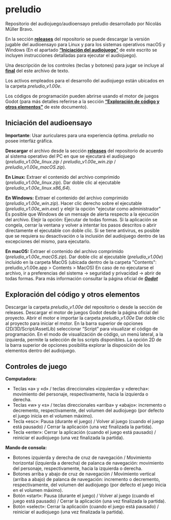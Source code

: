 # preludio

Repositorio del audiojuego/audioensayo preludio desarrollado por Nicolás Müller Bravo.

En la sección [**releases**][descargas] del repositorio se puede descargar la versión jugable del audioensayo para Linux y para los sistemas operativos macOS y Windows (En el apartado [**“Iniciación del audiojuego”**](#Iniciación-del-audioensayo) de este escrito se incluyen instrucciones detalladas para ejecutar el audiojuego).

Una descripción de los controles (teclas y botones) para jugar se incluye al [**final**](#Controles-de-juego) del este archivo de texto. 

Los activos empleados para el desarrollo del audiojuego están ubicados en la carpeta _preludio_v1.00e_.

Los códigos de programación pueden abrirse usando el motor de juegos Godot (para más detalles referirse a la sección [**“Exploración de código y otros elementos”**](#Exploración-del-código-y-otros-elementos) de este documento).


## Iniciación del audioensayo

**Importante**: Usar auriculares para una experiencia óptima. _preludio_ no posee interfáz gráfica.

**Descargar** el archivo desde la sección [**releases**][descargas] del repositorio de acuerdo al sistema operativo del PC en que se ejecutará el audiojuego (_preludio\_v1.00e\_linux.zip_ / _preludio\_v1.00e\_win.zip_ / _preludio\_v1.00e\_macOS.zip_).

**En Linux:**
Extraer el contenido del archivo comprimido (_preludio\_v1.00e\_linux.zip_).
Dar doble clic al ejecutable (_preludio\_v1.00e\_linux.x86_64_). 

**En Windows:**
Extraer el contenido del archivo comprimido (_preludio\_v1.00e\_win.zip_).
Hacer clic derecho sobre el ejecutable (_preludio\_v1.00e\_win.exe_) y elejir la opción "ejecutar como administrador"
Es posible que Windows de un mensaje de alerta respecto a la ejecución del archivo. 
Elejir la opción: Ejecutar de todas formas.
Si la aplicación se congela, cerrar la ventana y volver a intentar los pasos descritos o abrir directamente el ejecutable con doble clic.
Si se tiene antivirus, es posible que se requiera su desactivación o la inclusión del audiojuego dentro de las excepciones del mismo, para ejecutarlo.

**En macOS:**
Extraer el contenido del archivo comprimido (_preludio\_v1.00e\_macOS.zip_).
Dar doble clic al ejecutable (_preludio\_v1.00e_) incluido en la carpeta MacOS (ubicada dentro de la carpeta "Contents": preludio_v1.00e.app > Contents > MacOS)
En caso de no ejecutarse el archivo, ir a preferencias del sistema -> seguridad y privacidad -> abrir de todas formas.
Para más información consultar la página oficial de [**_Godot_**](https://docs.godotengine.org/es/4.x/tutorials/export/running_on_macos.html#doc-running-on-macos)


## Exploración del código y otros elementos

Descargar la carpeta _preludio\_v1.00e_ del repositorio o desde la sección de releases.
Descargar el motor de juegos Godot desde la página oficial del proyecto.
Abrir el motor e importar la carpeta _preludio\_v1.00e_
Dar doble clic al proyecto para iniciar el motor.
En la barra superior de opciones (2D/3D/Script/AssetLib) seleccionar “Script” para visualizar el código de programación.
En el modo de visualización de código, un menú lateral, a la izquierda, permite la selección de los scripts disponibles.
La opción 2D de la barra superior de opciones posibilita explorar la disposición de los elementos dentro del audiojuego.


## Controles de juego

**Computadora:**
* Teclas «a» y «d» / teclas direccionales «izquierda» y «derecha»: movimiento del personaje, respectivamente, hacia la izquierda o derecha.
* Teclas «w» y «s» / teclas direccionales «arriba» y «abajo»: incremento o decremento, respectivamente, del volumen del audiojuego (por defecto el juego inicia en el volumen máximo).
* Tecla «esc»: Pausa (durante el juego) / Volver al juego (cuando el juego está pausado) / Cerrar la aplicación (una vez finalizada la partida).
* Tecla «enter»: Cerrar la aplicación (cuando el juego está pausado) / reiniciar el audiojuego (una vez finalizada la partida).
        
**Mando de consola:**
* Botones izquierda y derecha de cruz de navegación / Movimiento horizontal (izquierda a derecha) de palanca de navegación: movimiento del personaje, respectivamente, hacia la izquierda o derecha.
* Botones arriba y abajo de cruz de navegación / Movimiento vertical (arriba a abajo) de palanca de navegación: incremento o decremento, respectivamente, del volumen del audiojuego (por defecto el juego inicia en el volumen máximo).
* Botón «start»: Pausa (durante el juego) / Volver al juego (cuando el juego está pausado) / Cerrar la aplicación (una vez finalizada la partida).
* Botón «select»: Cerrar la aplicación (cuando el juego está pausado) / reiniciar el audiojuego (una vez finalizada la partida).

[descargas]: https://github.com/mulvo-nied/preludio/releases
